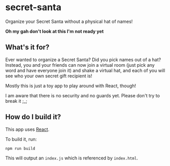 # secret-santa
Organize your Secret Santa without a physical hat of names!

**Oh my gah don't look at this I'm not ready yet**

## What's it for?

Ever wanted to organize a Secret Santa? Did you pick names out of a hat? Instead, you and your friends can now join a virtual room (just pick any word and have everyone join it) and shake a virtual hat, and each of you will see who your own secret gift recipient is!

Mostly this is just a toy app to play around with React, though!

I am aware that there is no security and no guards yet. Please don't try to break it ;_;

## How do I build it?

This app uses [React](https://facebook.github.io/react/).

To build it, run:
```
npm run build
```

This will output an `index.js` which is referenced by `index.html`.
